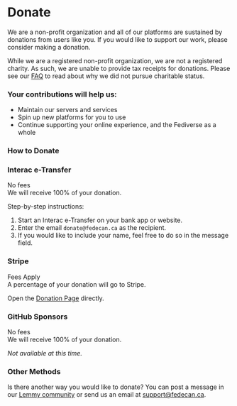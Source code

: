 # Donate

We are a non-profit organization and all of our platforms are sustained by donations from users like you. If you would like to support our work, please consider making a donation. 

While we are a registered non-profit organization, we are not a registered charity. As such, we are unable to provide tax receipts for donations. Please see our [FAQ](guide/faq#_2-why-are-you-not-a-registered-charity) to read about why we did not pursue charitable status.

### Your contributions will help us:

- Maintain our servers and services
- Spin up new platforms for you to use
- Continue supporting your online experience, and the Fediverse as a whole

### How to Donate

<div class="cards-container">
  <div class="card">
    <h3 class="text-with-icon">
      <Icon icon="mingcute:send-line" width="1.2em" height="1.2em" />
      Interac e-Transfer
    </h3>
    <div class="option-bar">
      <div class="option ok">
        <Icon icon="ic:round-check" width="1.2em" height="1.2em" />
        <span>No fees</span>
        <div class="hover-text">
          We will receive 100% of your donation.
        </div>
      </div>
    </div>
    <p>Step-by-step instructions:</p>
    <ol>
      <li>Start an Interac e-Transfer on your bank app or website.</li>
      <li>Enter the email <code>donate@fedecan.ca</code> as the recipient.</li>
      <li>If you would like to include your name, feel free to do so in the message field.</li>
    </ol>
  </div>

  <div class="card">
    <h3 class="text-with-icon">
      <Icon icon="mingcute:stripe-line" width="1.2em" height="1.2em" />
      Stripe
    </h3>
    <div class="option-bar">
      <div class="option warn">
        <Icon icon="ic:round-warning-amber" width="1.2em" height="1.2em" />
        <span>Fees Apply</span>
        <div class="hover-text">
          A percentage of your donation will go to Stripe.
        </div>
      </div>
    </div>
    <StripeButton />
    <p>Open the <a href="https://donate.stripe.com/5kAg108OT6f44uIfYY">Donation Page</a> directly.</p>
  </div>

  <div class="card">
    <h3 class="text-with-icon">
      <Icon icon="mdi:github" width="1.2em" height="1.2em" />
      GitHub Sponsors
    </h3>
    <div class="option-bar">
      <div class="option ok">
        <Icon icon="ic:round-check" width="1.2em" height="1.2em" />
        <span>No fees</span>
        <div class="hover-text">
          We will receive 100% of your donation.
        </div>
      </div>
    </div>
    <p><em>Not available at this time.</em></p>
  </div>

  <div class="card">
    <h3 class="text-with-icon">
      <Icon icon="mdi:donate-outline" width="1.2em" height="1.2em" />
      Other Methods
    </h3>
    <p>Is there another way you would like to donate? You can post a message in our <a href="https://lemmy.ca/c/main">Lemmy community</a> or send us an email at <a href="mailto:support@fedecan.ca">support@fedecan.ca</a>.</p>
  </div>

</div>